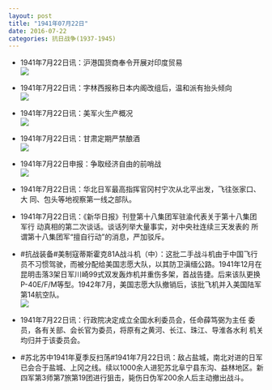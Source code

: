 ```yaml
---
layout: post
title: "1941年07月22日"
date: 2016-07-22
categories: 抗日战争(1937-1945)
---
```


<meta name="referrer" content="no-referrer" />

- 1941年7月22日讯：沪港国货商奉令开展对印度贸易 <br/><img src="https://ww1.sinaimg.cn/large/aca367d8jw1f632xbgzabj20qh0kftgt.jpg" />

- 1941年7月22日讯：字林西报称日本内阁改组后，温和派有抬头倾向 <br/><img src="https://ww2.sinaimg.cn/large/aca367d8jw1f6317amn5nj20ns0hqq8w.jpg" />

- 1941年7月22日讯：美军火生产概况 <br/><img src="https://ww2.sinaimg.cn/large/aca367d8jw1f62zglqis5j20r40hojyp.jpg" />

- 1941年7月22日讯：甘肃定期严禁酿酒 <br/><img src="https://ww2.sinaimg.cn/large/aca367d8jw1f62xq1tjshj206r05wt99.jpg" />

- 1941年7月22日申报：争取经济自由的前哨战 <br/><img src="https://ww3.sinaimg.cn/large/aca367d8jw1f62siyhsozj20re0yhx0m.jpg" />

- 1941年7月22日讯：华北日军最高指挥官冈村宁次从北平出发，飞往张家口、大 同、包头等地视察第一线之部队。 

- 1941年7月22日讯：《新华日报》刊登第十八集团军驻渝代表关于第十八集团军行 动真相的第二次谈话。谈话列举大量事实，对中央社连续三天发表的 所谓第十八集团军“擅自行动”的消息，严加驳斥。 

- #抗战装备#美制寇蒂斯霍克81A战斗机（中）：这批二手战斗机由于中国飞行员不习惯驾驶，而被分配给美国志愿大队，以其防卫滇缅公路。1941年12月在昆明击落3架日军川崎99式双发轰炸机并重伤多架，首战告捷。后来该队更换P-40E/F/M等型。1942年7月，美国志愿大队撤销后，该批飞机并入美国陆军第14航空队。 <br/><img src="https://ww3.sinaimg.cn/large/aca367d8jw1f62gdojz1tj20bj0jy0vr.jpg" />

- 1941年7月22日讯：行政院决定成立全国水利委员会，任命薛笃弼为主任 委员，各有关部、会长官为委员，将原有之黄河、长江、珠江、导淮各水利 机关均归并于该委员会。 

- #苏北苏中1941年夏季反扫荡#1941年7月22日讯：敌占盐城，南北对进的日军已会合于盐城、上冈之线。续以1000余人进犯苏北阜宁县东沟、益林地区。新四军第3师第7旅第19团进行狙击，毙伤日伪军200余人后主动撤出战斗。 

